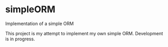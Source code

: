 # simpleORM
Implementation of a simple ORM

This project is my attempt to implement my own simple ORM. Development is in progress.
